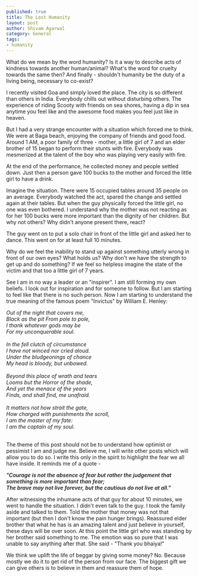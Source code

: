 ```yaml
--- 
published: true
title: The Lost Humanity
layout: post
author: Shivam Agarwal
category: General
tags: 
- humanity
---
```




What do we mean by the word humanity? Is it a way to describe acts of kindness towards another human/animal? What's the word for cruelty towards the same then? And finally - shouldn't humanity be the duty of a living being, necessary to co-exist?
<!-- more -->

I recently visited Goa and simply loved the place. The city is so different than others in India. Everybody chills out without disturbing others. The experience of riding Scooty with friends on sea shores, having a dip in sea anytime you feel like and the awesome food makes you feel just like in heaven. 

But I had a very strange encounter with a situation which forced me to think. We were at Baga beach, enjoying the company of friends and good food. Around 1 AM, a poor family of three - mother, a little girl of 7 and an elder brother of 15 began to perform their stunts with fire. Everybody was mesmerized at the talent of the boy who was playing very easily with fire. 

At the end of the performance, he collected money and people settled down. Just then a person gave 100 bucks to the mother and forced the little girl to have a drink. 

Imagine the  situation. There were 15 occupied tables around 35 people on an average. Everybody watched the act, spared the change and settled again at their tables. But when the guy physically forced the little girl, no one was even bothered. I understand why the mother was not reacting as for her 100 bucks were more important than the dignity of her children. But why not others? 
Why didn't anyone present there, react? 

The guy went on to put a solo chair in front of the little girl and asked her to dance. This went on for at least full 10 minutes. 

Why do we feel the inability to stand up against something utterly wrong in front of our own eyes? What holds us? Why don't we have the strength to get up and do something? If we feel so helpless imagine the state of the victim and that too a little girl of 7 years.

See I am in no way a leader or an "inspirer". I am still forming my own beliefs. I look out for inspiration and for someone to follow. But I am starting to feel like that there is no such person. Now I am starting to understand the true meaning of the famous poem "Invictus" by William E. Henley: <br />

<p class="para-center" style = "font-style: italic; ">
Out of the night that covers me,  <br />
Black as the pit From pole to pole, <br />
I thank whatever gods may be <br />
For my unconquerable soul. <br />
<br />
In the fell clutch of circumstance <br />
I have not winced nor cried aloud. <br />
Under the bludgeonings of chance <br />
My head is bloody, but unbowed. <br />
<br />
Beyond this place of wrath and tears <br />
Looms but the Horror of the shade, <br />
And yet the menace of the years <br />
Finds, and shall find, me unafraid. <br />
<br />
It matters not how strait the gate, <br />
How charged with punishments the scroll, <br />
I am the master of my fate: <br />
I am the captain of my soul. <br />
</p>

<br />
The theme of this post should not be to understand how optimist or pessimist I am and judge me. Believe me, I will write other posts which will allow you to do so. I write this only in the spirit to highlight the fear we all have inside. It reminds me of a quote - 

<p class="para-center" style = "font-style: italic; font-weight:600">
"Courage is not the absence of fear but rather the judgement that something is more important than fear; <br />The brave may not live forever, but the cautious do not live at all."</p>


After witnessing the inhumane acts of that guy for about 10 minutes, we went to handle the situation. I didn't even talk to the guy. I took the family aside and talked to them. Told the mother that money was not that important (but then I don't know the pain hunger brings). Reassured elder brother that what he has is an amazing talent and just believe in yourself, these days will be over soon. At this point the little girl who was standing by her brother said something to me. The emotion was so pure that I was unable to say anything after that. She said - "Thank you bhaiya!"

We think we uplift the life of beggar by giving some money? No. Because mostly we do it to get rid of the person from our face. The biggest gift we can give others is to believe in them and reassure them of hope.